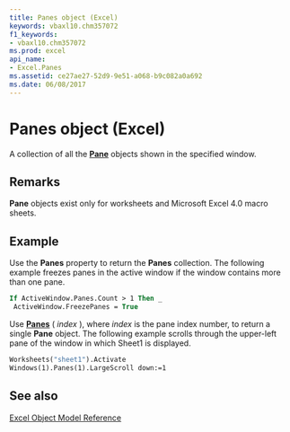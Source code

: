```yaml
---
title: Panes object (Excel)
keywords: vbaxl10.chm357072
f1_keywords:
- vbaxl10.chm357072
ms.prod: excel
api_name:
- Excel.Panes
ms.assetid: ce27ae27-52d9-9e51-a068-b9c082a0a692
ms.date: 06/08/2017
---
```



# Panes object (Excel)

A collection of all the  **[Pane](Excel.Pane.md)** objects shown in the specified window.


## Remarks

 **Pane** objects exist only for worksheets and Microsoft Excel 4.0 macro sheets.


## Example

Use the  **Panes** property to return the **Panes** collection. The following example freezes panes in the active window if the window contains more than one pane.


```vb
If ActiveWindow.Panes.Count > 1 Then _ 
 ActiveWindow.FreezePanes = True
```

Use  **[Panes](Excel.Window.Panes.md)** ( _index_ ), where _index_ is the pane index number, to return a single **Pane** object. The following example scrolls through the upper-left pane of the window in which Sheet1 is displayed.




```vb
Worksheets("sheet1").Activate 
Windows(1).Panes(1).LargeScroll down:=1
```


## See also


[Excel Object Model Reference](overview/Excel/object-model.md)


